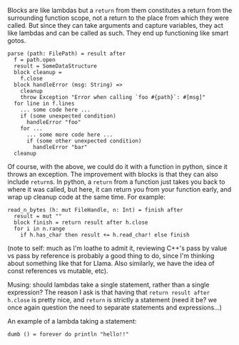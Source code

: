 Blocks are like lambdas but a `return` from them constitutes a return from the surrounding function scope, not a return to the place from which they were called. But since they can take arguments and capture variables, they act like lambdas and can be called as such. They end up functioning like smart gotos.

```
parse (path: FilePath) = result after
  f = path.open
  result = SomeDataStructure
  block cleanup =
    f.close
  block handleError (msg: String) =>
    cleanup
    throw Exception "Error when calling `foo #{path}`: #[msg]"
  for line in f.lines
    ... some code here ...
    if (some unexpected condition)
      handleError "foo"
    for ...
      ... some more code here ...
      if (some other unexpected condition)
        handleError "bar"
  cleanup
```

Of course, with the above, we could do it with a function in python, since it throws an exception. The improvement with blocks is that they can also include `return`s. In python, a `return` from a function just takes you back to where it was called, but here, it can return you from your function early, and wrap up cleanup code at the same time. For example:

```
read_n_bytes (h: mut FileHandle, n: Int) = finish after
  result = mut ""
  block finish = return result after h.close
  for i in n.range
    if h.has_char then result += h.read_char! else finish
```

(note to self: much as I'm loathe to admit it, reviewing C++'s pass by value vs pass by reference is probably a good thing to do, since I'm thinking about something like that for Llama. Also similarly, we have the idea of const references vs mutable, etc).

Musing: should lambdas take a single statement, rather than a single expression? The reason I ask is that having that `return result after h.close` is pretty nice, and `return` is strictly a statement (need it be? we once again question the need to separate statements and expressions...)

An example of a lambda taking a statement:

```
dumb () = forever do println "hello!!"
```